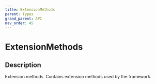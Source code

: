 ```yaml
---
title: ExtensionMethods
parent: Types
grand_parent: API
nav_order: 45
---
```


# ExtensionMethods

## Description

Extension methods. Contains extension methods used by the framework.
